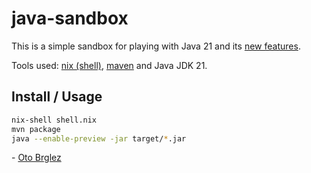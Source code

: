 # java-sandbox

This is a simple sandbox for playing with Java 21 and its [new features][new].

Tools used: [nix (shell)][nix-shell], [maven] and Java JDK 21.

## Install / Usage

```bash
nix-shell shell.nix
mvn package
java --enable-preview -jar target/*.jar
```

\- [Oto Brglez](https://github.com/otobrglez)

[nix-shell]: https://nixos.org/
[maven]: https://maven.apache.org/
[new]: https://openjdk.org/projects/jdk/21/
